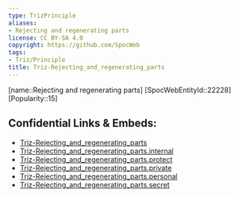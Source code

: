 ```yaml
---
type: TrizPrinciple
aliases:
- Rejecting and regenerating parts
license: CC BY-SA 4.0
copyright: https://github.com/SpocWeb
tags: 
- Triz/Principle
title: Triz-Rejecting_and_regenerating_parts
---
```

[name::Rejecting and regenerating parts]
[SpocWebEntityId::22228]
[Popularity::15]



## Confidential Links & Embeds: 
- [Triz-Rejecting_and_regenerating_parts](../../../../_public/tech/Triz/Principle/Triz-Rejecting_and_regenerating_parts.md) 
- [Triz-Rejecting_and_regenerating_parts.internal](../../../../_internal/tech/Triz/Principle/Triz-Rejecting_and_regenerating_parts.internal.md) 
- [Triz-Rejecting_and_regenerating_parts.protect](../../../../_protect/tech/Triz/Principle/Triz-Rejecting_and_regenerating_parts.protect.md) 
- [Triz-Rejecting_and_regenerating_parts.private](../../../../_private/tech/Triz/Principle/Triz-Rejecting_and_regenerating_parts.private.md) 
- [Triz-Rejecting_and_regenerating_parts.personal](../../../../_personal/tech/Triz/Principle/Triz-Rejecting_and_regenerating_parts.personal.md) 
- [Triz-Rejecting_and_regenerating_parts.secret](../../../../_secret/tech/Triz/Principle/Triz-Rejecting_and_regenerating_parts.secret.md) 

